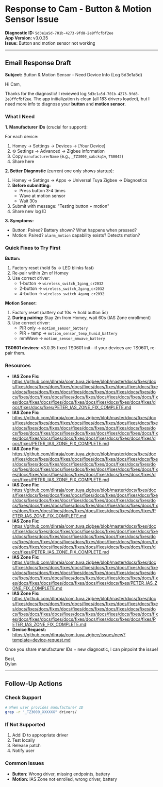 # Response to Cam - Button & Motion Sensor Issue

**Diagnostic ID:** `5d3e1a5d-701b-4273-9fd8-2e8ffcfbf2ee`  
**App Version:** v3.0.35  
**Issue:** Button and motion sensor not working

---

## Email Response Draft

**Subject:** Button & Motion Sensor - Need Device Info (Log 5d3e1a5d)

Hi Cam,

Thanks for the diagnostic! I reviewed log `5d3e1a5d-701b-4273-9fd8-2e8ffcfbf2ee`. The app initialization is clean (all 183 drivers loaded), but I need more info to diagnose your **button** and **motion sensor**.

### What I Need

**1. Manufacturer IDs** (crucial for support):

For each device:
1. Homey → Settings → Devices → [Your Device]
2. ⚙️ Settings → Advanced → Zigbee information
3. Copy `manufacturerName` (e.g., `_TZ3000_xabckq1v`, `TS0042`)
4. Share here

**2. Better Diagnostic** (current one only shows startup):

1. Homey → Settings → Apps → Universal Tuya Zigbee → Diagnostics
2. **Before submitting:**
   - Press button 3-4 times
   - Wave at motion sensor
   - Wait 30s
3. Submit with message: "Testing button + motion"
4. Share new log ID

**3. Symptoms:**

- Button: Paired? Battery shown? What happens when pressed?
- Motion: Paired? `alarm_motion` capability exists? Detects motion?

### Quick Fixes to Try First

**Button:**
1. Factory reset (hold 5s → LED blinks fast)
2. Re-pair within 2m of Homey
3. Use correct driver:
   - 1-button → `wireless_switch_1gang_cr2032`
   - 2-button → `wireless_switch_2gang_cr2032`
   - 4-button → `wireless_switch_4gang_cr2032`

**Motion Sensor:**
1. Factory reset (battery out 10s → hold button 5s)
2. **During pairing:** Stay 2m from Homey, wait 60s (IAS Zone enrollment)
3. Use correct driver:
   - PIR only → `motion_sensor_battery`
   - PIR + temp → `motion_sensor_temp_humid_battery`
   - mmWave → `motion_sensor_mmwave_battery`

**TS0601 devices:** v3.0.35 fixed TS0601 init—if your devices are TS0601, re-pair them.

### Resources

- **IAS Zone Fix:** https://github.com/dlnraja/com.tuya.zigbee/blob/master/docs/fixes/docs/fixes/docs/fixes/docs/fixes/docs/fixes/docs/fixes/docs/fixes/docs/fixes/docs/fixes/docs/fixes/docs/fixes/docs/fixes/docs/fixes/docs/fixes/docs/fixes/docs/fixes/docs/fixes/docs/fixes/docs/fixes/docs/fixes/docs/fixes/docs/fixes/docs/fixes/docs/fixes/docs/fixes/docs/fixes/docs/fixes/docs/fixes/docs/fixes/PETER_IAS_ZONE_FIX_COMPLETE.md
- **IAS Zone Fix:** https://github.com/dlnraja/com.tuya.zigbee/blob/master/docs/fixes/docs/fixes/docs/fixes/docs/fixes/docs/fixes/docs/fixes/docs/fixes/docs/fixes/docs/fixes/docs/fixes/docs/fixes/docs/fixes/docs/fixes/docs/fixes/docs/fixes/docs/fixes/docs/fixes/docs/fixes/docs/fixes/docs/fixes/docs/fixes/docs/fixes/docs/fixes/docs/fixes/docs/fixes/docs/fixes/docs/fixes/docs/fixes/PETER_IAS_ZONE_FIX_COMPLETE.md
- **IAS Zone Fix:** https://github.com/dlnraja/com.tuya.zigbee/blob/master/docs/fixes/docs/fixes/docs/fixes/docs/fixes/docs/fixes/docs/fixes/docs/fixes/docs/fixes/docs/fixes/docs/fixes/docs/fixes/docs/fixes/docs/fixes/docs/fixes/docs/fixes/docs/fixes/docs/fixes/docs/fixes/docs/fixes/docs/fixes/docs/fixes/docs/fixes/docs/fixes/docs/fixes/docs/fixes/docs/fixes/docs/fixes/docs/fixes/PETER_IAS_ZONE_FIX_COMPLETE.md
- **IAS Zone Fix:** https://github.com/dlnraja/com.tuya.zigbee/blob/master/docs/fixes/docs/fixes/docs/fixes/docs/fixes/docs/fixes/docs/fixes/docs/fixes/docs/fixes/docs/fixes/docs/fixes/docs/fixes/docs/fixes/docs/fixes/docs/fixes/docs/fixes/docs/fixes/docs/fixes/docs/fixes/docs/fixes/docs/fixes/docs/fixes/docs/fixes/docs/fixes/docs/fixes/docs/fixes/docs/fixes/docs/fixes/PETER_IAS_ZONE_FIX_COMPLETE.md
- **IAS Zone Fix:** https://github.com/dlnraja/com.tuya.zigbee/blob/master/docs/fixes/docs/fixes/docs/fixes/docs/fixes/docs/fixes/docs/fixes/docs/fixes/docs/fixes/docs/fixes/docs/fixes/docs/fixes/docs/fixes/docs/fixes/docs/fixes/docs/fixes/docs/fixes/docs/fixes/docs/fixes/docs/fixes/docs/fixes/docs/fixes/docs/fixes/docs/fixes/docs/fixes/docs/fixes/docs/fixes/docs/fixes/docs/fixes/PETER_IAS_ZONE_FIX_COMPLETE.md
- **IAS Zone Fix:** https://github.com/dlnraja/com.tuya.zigbee/blob/master/docs/fixes/docs/fixes/docs/fixes/docs/fixes/docs/fixes/docs/fixes/docs/fixes/docs/fixes/docs/fixes/docs/fixes/docs/fixes/docs/fixes/docs/fixes/docs/fixes/docs/fixes/docs/fixes/docs/fixes/docs/fixes/docs/fixes/docs/fixes/docs/fixes/docs/fixes/docs/fixes/docs/fixes/docs/fixes/docs/fixes/PETER_IAS_ZONE_FIX_COMPLETE.md
- **IAS Zone Fix:** https://github.com/dlnraja/com.tuya.zigbee/blob/master/docs/fixes/docs/fixes/docs/fixes/docs/fixes/docs/fixes/docs/fixes/docs/fixes/docs/fixes/docs/fixes/docs/fixes/docs/fixes/docs/fixes/docs/fixes/docs/fixes/docs/fixes/docs/fixes/docs/fixes/docs/fixes/docs/fixes/docs/fixes/docs/fixes/docs/fixes/docs/fixes/docs/fixes/docs/fixes/docs/fixes/docs/fixes/PETER_IAS_ZONE_FIX_COMPLETE.md
- **Device Request:** https://github.com/dlnraja/com.tuya.zigbee/issues/new?template=device-request.md

Once you share manufacturer IDs + new diagnostic, I can pinpoint the issue!

Best,  
Dylan

---

## Follow-Up Actions

### Check Support
```bash
# When user provides manufacturer ID
grep -r "_TZ3000_XXXXXX" drivers/
```

### If Not Supported
1. Add ID to appropriate driver
2. Test locally
3. Release patch
4. Notify user

### Common Issues
- **Button:** Wrong driver, missing endpoints, battery
- **Motion:** IAS Zone not enrolled, wrong driver, battery
